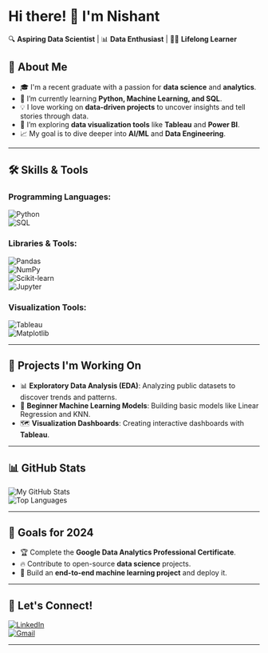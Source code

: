 # Hi there! 👋 I'm Nishant  

🔍 **Aspiring Data Scientist** | 📊 **Data Enthusiast** | 🧑‍💻 **Lifelong Learner**  

## 🚀 About Me  
- 🎓 I'm a recent graduate with a passion for **data science** and **analytics**.
- 🌱 I’m currently learning **Python, Machine Learning, and SQL**.
- 💡 I love working on **data-driven projects** to uncover insights and tell stories through data.
- 🤔 I’m exploring **data visualization tools** like **Tableau** and **Power BI**.
- 📈 My goal is to dive deeper into **AI/ML** and **Data Engineering**.

---

## 🛠️ Skills & Tools  
### Programming Languages:  
![Python](https://img.shields.io/badge/Python-3776AB?logo=python&logoColor=white)  
![SQL](https://img.shields.io/badge/SQL-336791?logo=postgresql&logoColor=white)  

### Libraries & Tools:  
![Pandas](https://img.shields.io/badge/Pandas-150458?logo=pandas&logoColor=white)  
![NumPy](https://img.shields.io/badge/NumPy-013243?logo=numpy&logoColor=white)  
![Scikit-learn](https://img.shields.io/badge/Scikit--Learn-F7931E?logo=scikit-learn&logoColor=black)  
![Jupyter](https://img.shields.io/badge/Jupyter-F37626?logo=jupyter&logoColor=white)  

### Visualization Tools:  
![Tableau](https://img.shields.io/badge/Tableau-E97627?logo=tableau&logoColor=white)  
![Matplotlib](https://img.shields.io/badge/Matplotlib-007ACC?logoColor=white)  

---

## 🔭 Projects I'm Working On  
- 📊 **Exploratory Data Analysis (EDA)**: Analyzing public datasets to discover trends and patterns.  
- 🤖 **Beginner Machine Learning Models**: Building basic models like Linear Regression and KNN.  
- 🗺️ **Visualization Dashboards**: Creating interactive dashboards with **Tableau**.  

---

## 📊 GitHub Stats  
![My GitHub Stats](https://github-readme-stats.vercel.app/api?username=nishant0851&show_icons=true&theme=radical)  
![Top Languages](https://github-readme-stats.vercel.app/api/top-langs/?username=nishant0851&layout=compact&theme=radical)  

---

## 🎯 Goals for 2024  
- 🏆 Complete the **Google Data Analytics Professional Certificate**.  
- 🔥 Contribute to open-source **data science** projects.  
- 🚀 Build an **end-to-end machine learning project** and deploy it.  

---

## 💬 Let's Connect!  
[![LinkedIn](https://img.shields.io/badge/LinkedIn-0077B5?logo=linkedin)](https://www.linkedin.com/in/nishant0851/)  
[![Gmail](https://img.shields.io/badge/Gmail-D14836?logo=gmail&logoColor=white)](mailto:sharmanishant235@gmail.com)

---

